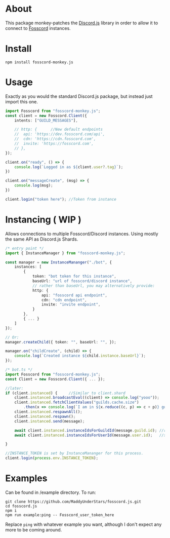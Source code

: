 # About
This package monkey-patches the [Discord.js](https://github.com/discordjs/discord.js) library in order to allow it to connect to [Fosscord](https://github.com/fosscord/fosscord-server) instances.

# Install
```
npm install fosscord-monkey.js
```

# Usage
Exactly as you would the standard Discord.js package, but instead just import this one.
```ts
import Fosscord from "fosscord-monkey.js";
const client = new Fosscord.Client({
	intents: ["GUILD_MESSAGES"],

	// http: {		//New default endpoints
	// 	api: 'https://dev.fosscord.com/api',
	// 	cdn: 'https://cdn.fosscord.com',
	// 	invite: 'https://fosscord.com',
	// },
});

client.on("ready", () => {
	console.log(`Logged in as ${client.user?.tag}`);
})

client.on("messageCreate", (msg) => {
	console.log(msg);
})

client.login("token here");	//Token from instance
```

# Instancing ( WIP )
Allows connections to multiple Fosscord/Discord instances. Using mostly the same API as Discord.js Shards.

```ts
/* entry point */
import { InstanceManager } from "fosscord-monkey.js";

const manager = new InstanceMananger("./bot", {
	instances: [
		{
			token: "bot token for this instance",
			baseUrl: "url of fosscord/discord instance",
			// rather than baseUrl, you may alternatively provide:
			http: {
				api: "fosscord api endpoint",
				cdn: "cdn endpoint",
				invite: "invite endpoint",
			}
		},
		{ ... }
	]
});

// Or:
manager.createChild({ token: "", baseUrl: "", });

manager.on("childCreate", (child) => {
	console.log(`Created instance ${child.instance.baseUrl}`);
});

/* bot.ts */
import Fosscord from "fosscord-monkey.js";
const Client = new Fosscord.Client({ ... });

//later:
if (client.instanced) {		//Similar to client.shard
	client.instanced.broadcastEval((client) => console.log("yooo"));
	client.instanced.fetchClientValues("guilds.cache.size")
		.then(x => console.log(`I am in ${x.reduce((c, p) => c + p)} guilds over all my instances`));
	client.instanced.respawnAll();
	client.instanced.respawn();
	client.instanced.send(message);

	await client.instanced.instanceIdsForGuildId(message.guild.id);	//returns guild, child id and instance id ( currently instance baseUrl )
	await client.instanced.instanceIdsForUserId(message.user.id);	//see above

}

//INSTANCE_TOKEN is set by InstanceMananger for this process.
client.login(process.env.INSTANCE_TOKEN);
```

# Examples
Can be found in /example directory. To run:
```
git clone https://github.com/MaddyUnderStars/fosscord.js.git
cd fosscord.js
npm i
npm run example:ping -- Fosscord_user_token_here
```
Replace `ping` with whatever example you want, although I don't expect any more to be coming around.